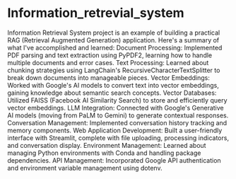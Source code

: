 # Information_retrevial_system

Information Retrieval System project is an example of building a practical RAG (Retrieval Augmented Generation) application. Here's a summary of what I've accomplished and learned:
Document Processing: Implemented PDF parsing and text extraction using PyPDF2, learning how to handle multiple documents and error cases.
Text Processing: Learned about chunking strategies using LangChain's RecursiveCharacterTextSplitter to break down documents into manageable pieces.
Vector Embeddings: Worked with Google's AI models to convert text into vector embeddings, gaining knowledge about semantic search concepts.
Vector Databases: Utilized FAISS (Facebook AI Similarity Search) to store and efficiently query vector embeddings.
LLM Integration: Connected with Google's Generative AI models (moving from PaLM to Gemini) to generate contextual responses.
Conversation Management: Implemented conversation history tracking and memory components.
Web Application Development: Built a user-friendly interface with Streamlit, complete with file uploading, processing indicators, and conversation display.
Environment Management: Learned about managing Python environments with Conda and handling package dependencies.
API Management: Incorporated Google API authentication and environment variable management using dotenv.
